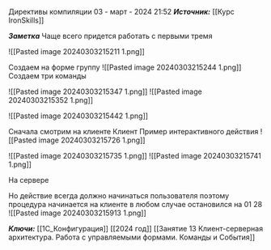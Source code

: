 
Директивы компиляции
 03 - март - 2024  21:52 
***Источник:***  [[Курс IronSkills]] 

***Заметка*** 
Чаще всего придется работать с первыми тремя

![[Pasted image 20240303215211 1.png]]

Создаем на форме группу
![[Pasted image 20240303215244 1.png]]
Создаем три команды

![[Pasted image 20240303215347 1.png]]
![[Pasted image 20240303215352 1.png]]

![[Pasted image 20240303215442 1.png]]


Сначала смотрим на клиенте
Клиент
Пример интерактивного действия
![[Pasted image 20240303215726 1.png]]

![[Pasted image 20240303215735 1.png]]
![[Pasted image 20240303215741 1.png]]

На сервере

Но действие всегда должно начинаться пользователя поэтому процедура начинается на клиенте в любом случае
остановился на 01 28
![[Pasted image 20240303215913 1.png]]

***Ключи:*** [[1С_Конфигурация]] [[2024 год]]  [[Занятие 13 Клиент-серверная архитектура. Работа с управляемыми формами. Команды и События]]
